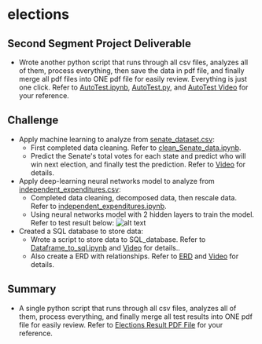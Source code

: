 # elections
## Second Segment Project Deliverable
- Wrote another python script that runs through all csv files, analyzes all of them, process everything, then save the data in pdf file, and finally merge all pdf files into ONE pdf file for easily review. Everything is just one click. Refer to [AutoTest.ipynb](../hiep/AutoTest.ipynb), [AutoTest.py](../hiep/AutoTest.py), and [AutoTest Video](../hiep/AutoTest.m4v) for your reference.

## Challenge
- Apply machine learning to analyze from [senate_dataset.csv](../hiep/Resources/senate_dataset.csv):
  - First completed data cleaning. Refer to [clean_Senate_data.ipynb](../hiep/clean_Senate_data.ipynb).
  - Predict the Senate's total votes for each state and predict who will win next election, and finally test the prediction. Refer to [Video](../hiep/Senate_Prediction.m4v) for details.
- Apply deep-learning neural networks model to analyze from [independent_expenditures.csv](../hiep/Resources/independent_expenditures_2004-2020.csv.zip):
  - Completed data cleaning, decomposed data, then rescale data. Refer to [independent_expenditures.ipynb](../hiep/independent_expenditures.ipynb).
  - Using neural networks model with 2 hidden layers to train the model. Refer to test result below:
  ![alt text](../hiep/independent_expenditures_2020.png)
- Created a SQL database to store data:
  - Wrote a script to store data to SQL_database. Refer to [Dataframe_to_sql.ipynb](../hiep/Dataframe_to_sql.ipynb) and [Video](../hiep/SQL_database.m4v) for details..
  - Also create a ERD with relationships. Refer to [ERD](../hiep/ERD.png) and [Video](../hiep/SQL_ERD.m4v) for details.
 
## Summary
- A single python script that runs through all csv files, analyzes all of them, process everything, and finally merge all test results into ONE pdf file for easily review. Refer to [Elections Result PDF File](../hiep/Results_Elections.pdf) for your reference.
